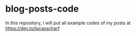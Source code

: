 # blog-posts-code
In this repository, I will put all example codes of my posts at https://dev.to/lucasscharf

